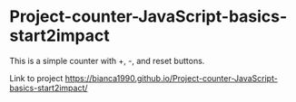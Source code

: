 # Project-counter-JavaScript-basics-start2impact

This is a simple counter with +, -, and reset buttons.

Link to project https://bianca1990.github.io/Project-counter-JavaScript-basics-start2impact/

